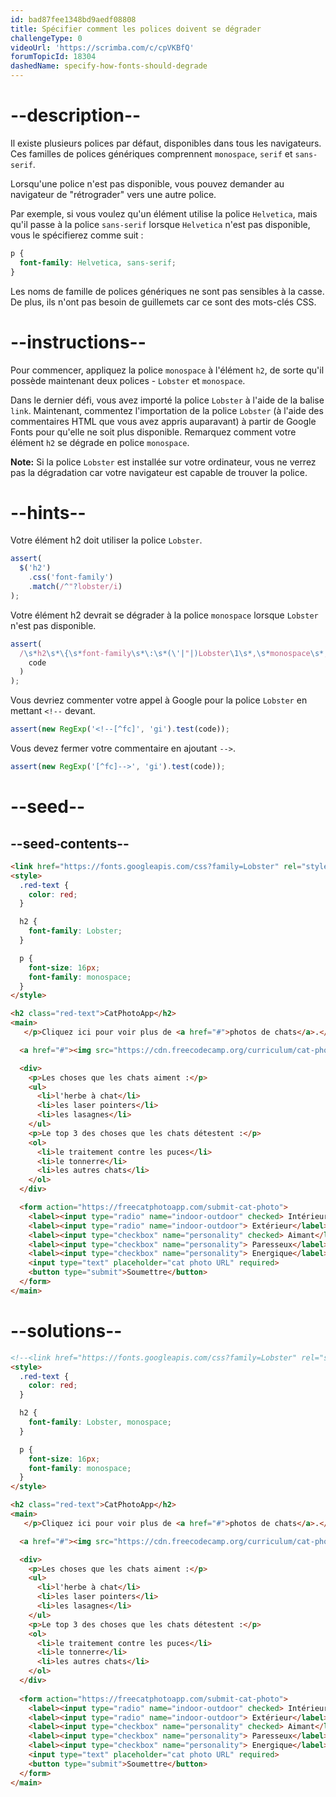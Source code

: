 ```yaml
---
id: bad87fee1348bd9aedf08808
title: Spécifier comment les polices doivent se dégrader
challengeType: 0
videoUrl: 'https://scrimba.com/c/cpVKBfQ'
forumTopicId: 18304
dashedName: specify-how-fonts-should-degrade
---
```


# --description--

Il existe plusieurs polices par défaut, disponibles dans tous les navigateurs. Ces familles de polices génériques comprennent `monospace`, `serif` et `sans-serif`.

Lorsqu'une police n'est pas disponible, vous pouvez demander au navigateur de "rétrograder" vers une autre police.

Par exemple, si vous voulez qu'un élément utilise la police `Helvetica`, mais qu'il passe à la police `sans-serif` lorsque `Helvetica` n'est pas disponible, vous le spécifierez comme suit :

```css
p {
  font-family: Helvetica, sans-serif;
}
```

Les noms de famille de polices génériques ne sont pas sensibles à la casse. De plus, ils n'ont pas besoin de guillemets car ce sont des mots-clés CSS.

# --instructions--

Pour commencer, appliquez la police `monospace` à l'élément `h2`, de sorte qu'il possède maintenant deux polices - `Lobster` et `monospace`.

Dans le dernier défi, vous avez importé la police `Lobster` à l'aide de la balise `link`. Maintenant, commentez l'importation de la police `Lobster` (à l'aide des commentaires HTML que vous avez appris auparavant) à partir de Google Fonts pour qu'elle ne soit plus disponible. Remarquez comment votre élément `h2` se dégrade en police `monospace`.

**Note:** Si la police `Lobster` est installée sur votre ordinateur, vous ne verrez pas la dégradation car votre navigateur est capable de trouver la police.

# --hints--

Votre élément h2 doit utiliser la police `Lobster`.

```js
assert(
  $('h2')
    .css('font-family')
    .match(/^"?lobster/i)
);
```

Votre élément h2 devrait se dégrader à la police `monospace` lorsque `Lobster` n'est pas disponible.

```js
assert(
  /\s*h2\s*\{\s*font-family\s*\:\s*(\'|"|)Lobster\1\s*,\s*monospace\s*;?\s*\}/gi.test(
    code
  )
);
```

Vous devriez commenter votre appel à Google pour la police `Lobster` en mettant `<!--` devant.

```js
assert(new RegExp('<!--[^fc]', 'gi').test(code));
```

Vous devez fermer votre commentaire en ajoutant `-->`.

```js
assert(new RegExp('[^fc]-->', 'gi').test(code));
```

# --seed--

## --seed-contents--

```html
<link href="https://fonts.googleapis.com/css?family=Lobster" rel="stylesheet" type="text/css">
<style>
  .red-text {
    color: red;
  }

  h2 {
    font-family: Lobster;
  }

  p {
    font-size: 16px;
    font-family: monospace;
  }
</style>

<h2 class="red-text">CatPhotoApp</h2>
<main>
   </p>Cliquez ici pour voir plus de <a href="#">photos de chats</a>.</p>

  <a href="#"><img src="https://cdn.freecodecamp.org/curriculum/cat-photo-app/relaxing-cat.jpg" alt="A cute orange cat lying on its back."></a>

  <div>
    <p>Les choses que les chats aiment :</p>
    <ul>
      <li>l'herbe à chat</li>
      <li>les laser pointers</li>
      <li>les lasagnes</li>
    </ul>
    <p>Le top 3 des choses que les chats détestent :</p>
    <ol>
      <li>le traitement contre les puces</li>
      <li>le tonnerre</li>
      <li>les autres chats</li>
    </ol>
  </div>

  <form action="https://freecatphotoapp.com/submit-cat-photo">
    <label><input type="radio" name="indoor-outdoor" checked> Intérieur</label>
    <label><input type="radio" name="indoor-outdoor"> Extérieur</label><br>
    <label><input type="checkbox" name="personality" checked> Aimant</label>
    <label><input type="checkbox" name="personality"> Paresseux</label>
    <label><input type="checkbox" name="personality"> Energique</label><br>
    <input type="text" placeholder="cat photo URL" required>
    <button type="submit">Soumettre</button>
  </form>
</main>
```

# --solutions--

```html
<!--<link href="https://fonts.googleapis.com/css?family=Lobster" rel="stylesheet" type="text/css">-->
<style>
  .red-text {
    color: red;
  }

  h2 {
    font-family: Lobster, monospace;
  }

  p {
    font-size: 16px;
    font-family: monospace;
  }
</style>

<h2 class="red-text">CatPhotoApp</h2>
<main>
   </p>Cliquez ici pour voir plus de <a href="#">photos de chats</a>.</p>

  <a href="#"><img src="https://cdn.freecodecamp.org/curriculum/cat-photo-app/relaxing-cat.jpg" alt="A cute orange cat lying on its back."></a>

  <div>
    <p>Les choses que les chats aiment :</p>
    <ul>
      <li>l'herbe à chat</li>
      <li>les laser pointers</li>
      <li>les lasagnes</li>
    </ul>
    <p>Le top 3 des choses que les chats détestent :</p>
    <ol>
      <li>le traitement contre les puces</li>
      <li>le tonnerre</li>
      <li>les autres chats</li>
    </ol>
  </div>
  
  <form action="https://freecatphotoapp.com/submit-cat-photo">
    <label><input type="radio" name="indoor-outdoor" checked> Intérieur</label>
    <label><input type="radio" name="indoor-outdoor"> Extérieur</label><br>
    <label><input type="checkbox" name="personality" checked> Aimant</label>
    <label><input type="checkbox" name="personality"> Paresseux</label>
    <label><input type="checkbox" name="personality"> Energique</label><br>
    <input type="text" placeholder="cat photo URL" required>
    <button type="submit">Soumettre</button>
  </form>
</main>
```
